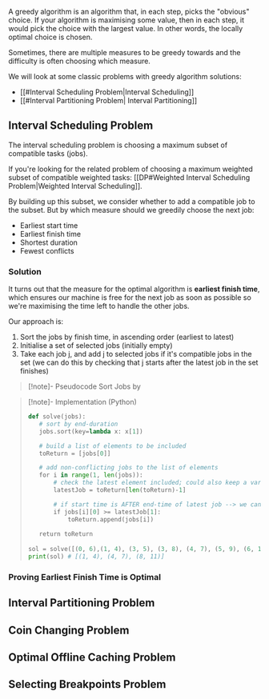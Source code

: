 
A greedy algorithm is an algorithm that, in each step, picks the "obvious" choice. If your algorithm is maximising some value, then in each step, it would pick the choice with the largest value. In other words, the locally optimal choice is chosen. 

Sometimes, there are multiple measures to be greedy towards and the difficulty is often choosing which measure. 

We will look at some classic problems with greedy algorithm solutions:
- [[#Interval Scheduling Problem|Interval Scheduling]]
- [[#Interval Partitioning Problem| Interval Partitioning]]
## Interval Scheduling Problem

The interval scheduling problem is choosing a maximum subset of compatible tasks (jobs). 

If you're looking for the related problem of choosing a maximum weighted subset of compatible weighted tasks: [[DP#Weighted Interval Scheduling Problem|Weighted Interval Scheduling]].

By building up this subset, we consider whether to add a compatible job to the subset. But by which measure should we greedily choose the next job:
- Earliest start time
- Earliest finish time
- Shortest duration
- Fewest conflicts 

### Solution

It turns out that the measure for the optimal algorithm is **earliest finish time**, which ensures our machine is free for the next job as soon as possible so we're maximising the time left to handle the other jobs. 

Our approach is:
1) Sort the jobs by finish time, in ascending order (earliest to latest)
2) Initialise a set of selected jobs (initially empty)
3) Take each job j, and add j to selected jobs if it's compatible jobs in the set (we can do this by checking that j starts after the latest job in the set finishes)

>[!note]- Pseudocode
>$\text{Sort Jobs by}$

>[!note]- Implementation (Python)
>```py
>def solve(jobs):
>    # sort by end-duration
>    jobs.sort(key=lambda x: x[1])
>
>    # build a list of elements to be included
>    toReturn = [jobs[0]]
>
>    # add non-conflicting jobs to the list of elements
>    for i in range(1, len(jobs)):
>        # check the latest element included; could also keep a variable for it
>        latestJob = toReturn[len(toReturn)-1]
>
>        # if start time is AFTER end-time of latest job --> we can add
>        if jobs[i][0] >= latestJob[1]:
>            toReturn.append(jobs[i])
>    
>    return toReturn
>    
>sol = solve([(0, 6),(1, 4), (3, 5), (3, 8), (4, 7), (5, 9), (6, 10), (8, 11)])
>print(sol) # [(1, 4), (4, 7), (8, 11)]
>```

### Proving Earliest Finish Time is Optimal

## Interval Partitioning Problem 


## Coin Changing Problem

## Optimal Offline Caching Problem

## Selecting Breakpoints Problem

